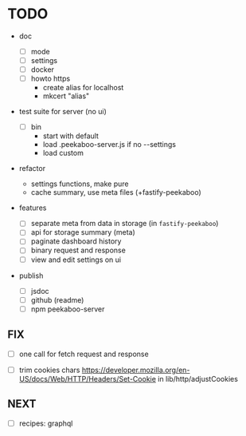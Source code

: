 # TODO

- doc
  - [ ] mode
  - [ ] settings
  - [ ] docker
  - [ ] howto https
    - create alias for localhost
    - mkcert "alias"

- test suite for server (no ui)
  - [ ] bin
    - start with default
    - load .peekaboo-server.js if no --settings
    - load custom

- refactor
  - settings functions, make pure
  - cache summary, use meta files (+fastify-peekaboo)

- features
  - [ ] separate meta from data in storage (in `fastify-peekaboo`)
  - [ ] api for storage summary (meta)
  - [ ] paginate dashboard history
  - [ ] binary request and response
  - [ ] view and edit settings on ui

- publish
  - [ ] jsdoc
  - [ ] github (readme)
  - [ ] npm peekaboo-server

## FIX

- [ ] one call for fetch request and response
- [ ] trim cookies chars https://developer.mozilla.org/en-US/docs/Web/HTTP/Headers/Set-Cookie in lib/http/adjustCookies


## NEXT

- [ ] recipes: graphql
